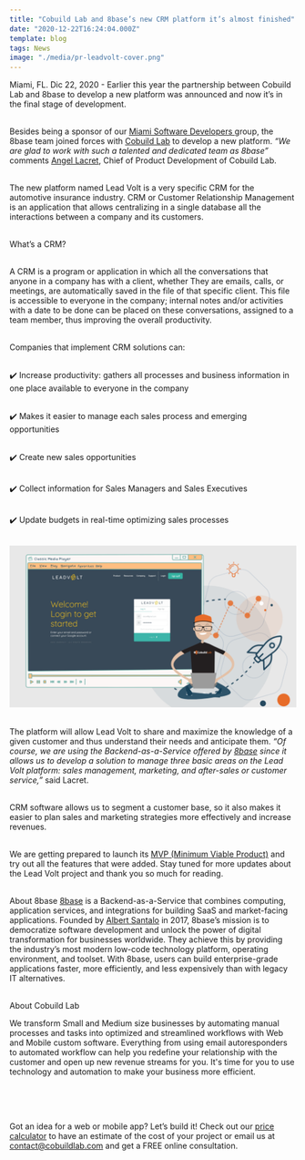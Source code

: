 ```yaml
---
title: "Cobuild Lab and 8base’s new CRM platform it’s almost finished"
date: "2020-12-22T16:24:04.000Z"
template: blog
tags: News
image: "./media/pr-leadvolt-cover.png"
---
```


Miami, FL. Dic 22, 2020 - Earlier this year the partnership between Cobuild Lab and 8base to develop a new platform was announced and now it’s in the final stage of development.<br> </br>

Besides being a sponsor of our <a target="_blank" href="https://www.meetup.com/es-ES/Miami-Software-Developers/?chapter_analytics_code=UA-105326682-2"> Miami Software Developers </a> group, the  8base team joined forces with <a target="_blank" href="https://cobuildlab.com/"> Cobuild Lab</a> to develop a new platform. *“We are glad to work with such a talented and dedicated team as 8base”* comments <a target="_blank" href="https://www.linkedin.com/in/alacret/"> Angel Lacret</a>, Chief of Product Development of Cobuild Lab. <br> </br>

The new platform named Lead Volt is a very specific CRM for the automotive insurance industry. CRM or Customer Relationship Management is an application that allows centralizing in a single database all the interactions between a company and its customers. <br> </br>



<title-4 align="centered"> What’s a CRM? </title-4> <br> </br>

A CRM is a program or application in which all the conversations that anyone in a company has with a client, whether They are emails, calls, or meetings, are automatically saved in the file of that specific client. This file is accessible to everyone in the company; internal notes and/or activities with a date to be done can be placed on these conversations, assigned to a team member, thus improving the overall productivity.<br> </br>

Companies that implement CRM solutions can: <br> </br>

✔️ Increase productivity: gathers all processes and business information in one place available to everyone in the company <br> </br>

✔️ Makes it easier to manage each sales process and emerging opportunities  <br> </br>

✔️ Create new sales opportunities <br> </br>

✔️ Collect information for Sales Managers and Sales Executives  <br> </br>

✔️ Update budgets in real-time optimizing sales processes  <br> </br>



<img src="./media/pr-leadvolt-image.png"> <br> </br>

The platform will allow Lead Volt to share and maximize the knowledge of a given customer and thus understand their needs and anticipate them.  *“Of course, we are using the Backend-as-a-Service offered by <a target="_blank" href="https://www.8base.com/"> 8base</a> since it allows us to develop a solution to manage three basic areas on the Lead Volt platform: sales management, marketing, and after-sales or customer service,”* said Lacret. <br> </br>

CRM software allows us to segment a customer base, so it also makes it easier to plan sales and marketing strategies more effectively and increase revenues. <br> </br>

We are getting prepared to launch its <a target="_blank" href="https://cobuildlab.com/blog/minimum-viable-product/amp/"> MVP (Minimum Viable Product)</a> and try out all the features that were added. Stay tuned for more updates about the Lead Volt project and thank you so much for reading.  <br> </br>



<title-5 align="left"> About 8base </title-5>
<a target="_blank" href="https://www.8base.com/"> 8base</a> is a Backend-as-a-Service that combines computing, application services, and integrations for building SaaS and market-facing applications. Founded by <a target="_blank" href="https://www.linkedin.com/in/albertsantalo/"> Albert Santalo</a> in 2017, 8base’s mission is to democratize software development and unlock the power of digital transformation for businesses worldwide. They achieve this by providing the industry’s most modern low-code technology platform, operating environment, and toolset. With 8base, users can build enterprise-grade applications faster, more efficiently, and less expensively than with legacy IT alternatives. <br> </br>


<title-5 align="left"> About Cobuild Lab </title-5>

We transform Small and Medium size businesses by automating manual processes and tasks into optimized and streamlined workflows with Web and Mobile custom software. Everything from using email autoresponders to automated workflow can help you redefine your relationship with the customer and open up new revenue streams for you. It's time for you to use technology and automation to make your business more efficient.  <br> </br>

<youtube-video id="5fbYxQNgJ7s&"></youtube-video>  <br> </br>

Got an idea for a web or mobile app? Let’s build it! Check out our <a target="_blank" href="https://cobuildlab.com/price-calculator/">  price calculator</a> to have an estimate of the cost of your project or email us at contact@cobuildlab.com and get a FREE online consultation. 
